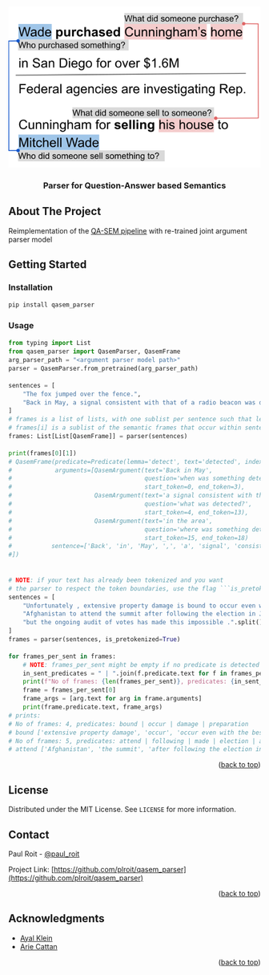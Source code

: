 <!-- Improved compatibility of back to top link: See: https://github.com/othneildrew/Best-README-Template/pull/73 -->
<a name="readme-top"></a>

<!-- PROJECT SHIELDS -->
<!--
*** I'm using markdown "reference style" links for readability.
*** Reference links are enclosed in brackets [ ] instead of parentheses ( ).
*** See the bottom of this document for the declaration of the reference variables
*** for contributors-url, forks-url, etc. This is an optional, concise syntax you may use.
*** https://www.markdownguide.org/basic-syntax/#reference-style-links
-->



<!-- PROJECT LOGO -->
<br />
<div align="center">
  <a href="https://github.com/plroit/qasem_parser">
    <!-- This image was used originally in the paper: https://aclanthology.org/2021.emnlp-main.778.pdf -->
    <img src="images/logo.svg" alt="Logo">
  </a>

<h3 align="center">Parser for Question-Answer based Semantics</h3>
</div>



<!-- ABOUT THE PROJECT -->
## About The Project

Reimplementation of the [QA-SEM pipeline](https://github.com/kleinay/QASem/) with re-trained joint argument parser model

<!-- GETTING STARTED -->
## Getting Started

### Installation
   ```sh
   pip install qasem_parser
   ```

<!-- USAGE EXAMPLES -->
### Usage
```python
from typing import List
from qasem_parser import QasemParser, QasemFrame
arg_parser_path = "<argument parser model path>"
parser = QasemParser.from_pretrained(arg_parser_path)

sentences = [
    "The fox jumped over the fence.",
    "Back in May, a signal consistent with that of a radio beacon was detected in the area, but nothing turned up that helped with the search."
]
# frames is a list of lists, with one sublist per sentence such that len(frames) == len(sentences)  
# frames[i] is a sublist of the semantic frames that occur within sentence[i] 
frames: List[List[QasemFrame]] = parser(sentences)

print(frames[0][1])
# QasemFrame(predicate=Predicate(lemma='detect', text='detected', index=14, pos='VERB'),
#            arguments=[QasemArgument(text='Back in May', 
#                                     question='when was something detected?',
#                                     start_token=0, end_token=3),
#                       QasemArgument(text='a signal consistent with that of a radio beacon',
#                                     question='what was detected?',
#                                     start_token=4, end_token=13),
#                       QasemArgument(text='in the area',
#                                     question='where was something detected?', 
#                                     start_token=15, end_token=18)
#           sentence=['Back', 'in', 'May', ',', 'a', 'signal', 'consistent',...]
#]) 


# NOTE: if your text has already been tokenized and you want 
# the parser to respect the token boundaries, use the flag ```is_pretokenized=True``` 
sentences = [
    "Unfortunately , extensive property damage is bound to occur even with the best preparation .".split(),
    "Afghanistan to attend the summit after following the election in June , "
    "but the ongoing audit of votes has made this impossible .".split()
]
frames = parser(sentences, is_pretokenized=True)

for frames_per_sent in frames:
    # NOTE: frames_per_sent might be empty if no predicate is detected in the sentence.
    in_sent_predicates = " | ".join(f.predicate.text for f in frames_per_sent) 
    print(f"No of frames: {len(frames_per_sent)}, predicates: {in_sent_predicates}")
    frame = frames_per_sent[0]
    frame_args = [arg.text for arg in frame.arguments]
    print(frame.predicate.text, frame_args)
# prints:
# No of frames: 4, predicates: bound | occur | damage | preparation
# bound ['extensive property damage', 'occur', 'occur even with the best preparation']
# No of frames: 5, predicates: attend | following | made | election | audit
# attend ['Afghanistan', 'the summit', 'after following the election in June']

```

<p align="right">(<a href="#readme-top">back to top</a>)</p>



<!-- ROADMAP 
## Roadmap

- [ ] Feature 1
- [ ] Feature 2
- [ ] Feature 3
    - [ ] Nested Feature
See the [open issues](https://github.com/github_username/repo_name/issues) for a full list of proposed features (and known issues).
-->


<!-- LICENSE -->
## License

Distributed under the MIT License. See `LICENSE` for more information.


<!-- CONTACT -->
## Contact

Paul Roit - [@paul_roit](https://twitter.com/paul_roit)

Project Link: [https://github.com/plroit/qasem_parser](https://github.com/plroit/qasem_parser)

<p align="right">(<a href="#readme-top">back to top</a>)</p>



<!-- ACKNOWLEDGMENTS -->
## Acknowledgments

* [Ayal Klein](https://github.com/kleinay)
* [Arie Cattan](https://ariecattan.github.io/)

<p align="right">(<a href="#readme-top">back to top</a>)</p>



<!-- MARKDOWN LINKS & IMAGES -->
<!-- https://www.markdownguide.org/basic-syntax/#reference-style-links -->
[contributors-shield]: https://img.shields.io/github/contributors/github_username/repo_name.svg?style=for-the-badge
[contributors-url]: https://github.com/github_username/repo_name/graphs/contributors
[forks-shield]: https://img.shields.io/github/forks/github_username/repo_name.svg?style=for-the-badge
[forks-url]: https://github.com/github_username/repo_name/network/members
[stars-shield]: https://img.shields.io/github/stars/github_username/repo_name.svg?style=for-the-badge
[stars-url]: https://github.com/github_username/repo_name/stargazers
[issues-shield]: https://img.shields.io/github/issues/github_username/repo_name.svg?style=for-the-badge
[issues-url]: https://github.com/github_username/repo_name/issues
[license-shield]: https://img.shields.io/github/license/github_username/repo_name.svg?style=for-the-badge
[license-url]: https://github.com/github_username/repo_name/blob/master/LICENSE.txt

